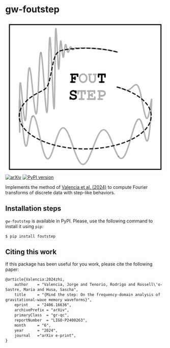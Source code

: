 # gw-foutstep
![alt text](./logo.png)
[![arXiv](https://img.shields.io/badge/arXiv-2406.16636-b31b1b.svg)](https://arxiv.org/abs/2406.16636)
[![PyPI version](https://badge.fury.io/py/foutstep.svg)](https://badge.fury.io/py/foutstep)


Implements the method of [Valencia et al. (2024)](https://arxiv.org/abs/2406.16636)
to compute Fourier transforms of discrete data with step-like behaviors.

## Installation steps

`gw-foutstep` is available in PyPI. Please, use the following command to install it
using `pip`:
```
$ pip install foutstep
```

## Citing this work

If this package has been useful for you work, please cite the following paper:
```
@article{Valencia:2024zhi,
    author 	  = "Valencia, Jorge and Tenorio, Rodrigo and Rossell\'o-Sastre, Maria and Husa, Sascha",
    title 	  = "{Mind the step: On the frequency-domain analysis of gravitational-wave memory waveforms}",
    eprint 	  = "2406.16636",
    archivePrefix = "arXiv",
    primaryClass  = "gr-qc",
    reportNumber  = "LIGO-P2400263",
    month 	  = "6",
    year 	  = "2024",
    journal	  ="arXiv e-print",
}
```
